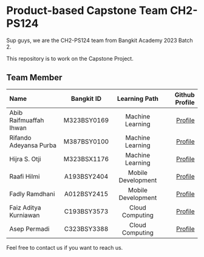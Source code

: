 # Product-based Capstone Team CH2-PS124

Sup guys, we are the CH2-PS124 team from Bangkit Academy 2023 Batch 2.

This repository is to work on the Capstone Project.

## Team Member

Name | Bangkit ID | Learning Path | Github Profile
:---|:---:|:---:|---:
Abib Raifmuaffah Ihwan | M323BSY0169 | Machine Learning | [Profile](https://github.com/AbibRaifmuaffahIhwan)
Rifando Adeyansa Purba| M387BSY0100 | Machine Learning | [Profile](https://github.com/rfadeyansa)
Hijra S. Otji | M323BSX1176 | Machine Learning | [Profile](https://github.com/hijraotji)
Raafi Hilmi |  A193BSY2404 | Mobile Development | [Profile](https://github.com/raafihilmi)
Fadly Ramdhani | A012BSY2415 | Mobile Development | [Profile](https://github.com/FadlyRamdhani23)
Faiz Aditya Kurniawan | C193BSY3573 | Cloud Computing | [Profile](https://github.com/overdoshit)
Asep Permadi | C323BSY3388 | Cloud Computing | [Profile](https://github.com/Aseppermadi)

Feel free to contact us if you want to reach us.
